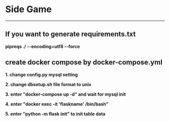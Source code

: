 # Side Game

***

## If you want to generate requirements.txt
**pipreqs ./ --encoding=utf8 --force** 

## create docker compose by docker-compose.yml
**1. change config.py mysql setting**

**2. change dbsetup.sh file format to unix**

**3. enter "docker-compose up -d" and wait for mysql init**

**4. enter "docker exec -it 'flaskname' /bin/bash"**

**5. enter "python -m flask init" to init table data**